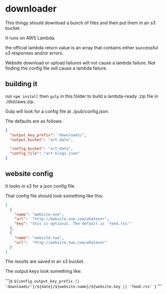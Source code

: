 # downloader

This thingy should download a bunch of files and then put them in an s3 bucket.

It runs on AWS Lambda.

the official lambda return value is an array that contains either successful s3 responses and/or errors. 

Website download or upload failures will not cause a lambda failure. Not finding the config file *will* cause a lambda failure.

## building it

run `npm install` then `gulp` in this folder to build a lambda-ready .zip file in ./dist/aws.zip.

Gulp will look for a config file at ./pub/config.json.

The defaults are as follows:

```json
{
  "output_key_prefix": "downloads/",
  "output_bucket": "art-data",

  "config_bucket": "art-data",
  "config_file": "art-blogs.json"
}
```

## website config

It looks in s3 for a json config file.

That config file should look something like this:

```json
[
  {
    "name": "website-one",
    "url":  "http://website.one.com/whatever",
    "key": "this is optional. The default is 'feed.rss'"
  },
  {
    "name": "website-two",
    "url":  "http://website.two.com/whatever"
  }
]
```

The results are saved in an s3 bucket.

The output keys look something like:

'''js
`${config.output_key_prefix || 'downloads/'}/${date}/${website.name}/${website.key || 'feed.rss' }`
'''

